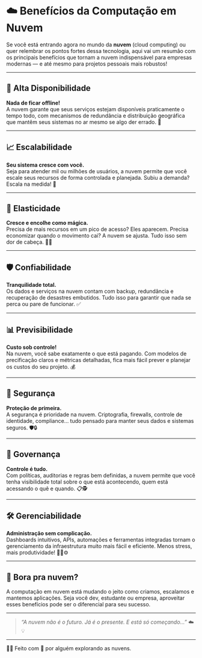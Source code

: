 # ☁️ Benefícios da Computação em Nuvem

Se você está entrando agora no mundo da **nuvem** (cloud computing) ou quer relembrar os pontos fortes dessa tecnologia, aqui vai um resumão com os principais benefícios que tornam a nuvem indispensável para empresas modernas — e até mesmo para projetos pessoais mais robustos!

---

## 🔄 Alta Disponibilidade

**Nada de ficar offline!**  
A nuvem garante que seus serviços estejam disponíveis praticamente o tempo todo, com mecanismos de redundância e distribuição geográfica que mantêm seus sistemas no ar mesmo se algo der errado. 📡

---

## 📈 Escalabilidade

**Seu sistema cresce com você.**  
Seja para atender mil ou milhões de usuários, a nuvem permite que você escale seus recursos de forma controlada e planejada. Subiu a demanda? Escala na medida! 🚀

---

## 🧘 Elasticidade

**Cresce e encolhe como mágica.**  
Precisa de mais recursos em um pico de acesso? Eles aparecem. Precisa economizar quando o movimento cai? A nuvem se ajusta. Tudo isso sem dor de cabeça. 🎩✨

---

## 🛡️ Confiabilidade

**Tranquilidade total.**  
Os dados e serviços na nuvem contam com backup, redundância e recuperação de desastres embutidos. Tudo isso para garantir que nada se perca ou pare de funcionar. ✅

---

## 📊 Previsibilidade

**Custo sob controle!**  
Na nuvem, você sabe exatamente o que está pagando. Com modelos de precificação claros e métricas detalhadas, fica mais fácil prever e planejar os custos do seu projeto. 💰

---

## 🔐 Segurança

**Proteção de primeira.**  
A segurança é prioridade na nuvem. Criptografia, firewalls, controle de identidade, compliance... tudo pensado para manter seus dados e sistemas seguros. 🛡️🔒

---

## 🧭 Governança

**Controle é tudo.**  
Com políticas, auditorias e regras bem definidas, a nuvem permite que você tenha visibilidade total sobre o que está acontecendo, quem está acessando o quê e quando. 📋🕵️

---

## 🛠️ Gerenciabilidade

**Administração sem complicação.**  
Dashboards intuitivos, APIs, automações e ferramentas integradas tornam o gerenciamento da infraestrutura muito mais fácil e eficiente. Menos stress, mais produtividade! 👨‍💻⚙️

---

## 🚀 Bora pra nuvem?

A computação em nuvem está mudando o jeito como criamos, escalamos e mantemos aplicações. Seja você dev, estudante ou empresa, aproveitar esses benefícios pode ser o diferencial para seu sucesso.

---

> *“A nuvem não é o futuro. Já é o presente. E está só começando...”* ☁️💡

---

👨‍💻 Feito com 💙 por alguém explorando as nuvens.

